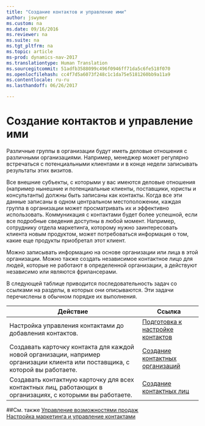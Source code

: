 ```yaml
---
title: "Создание контактов и управление ими"
author: jswymer
ms.custom: na
ms.date: 09/16/2016
ms.reviewer: na
ms.suite: na
ms.tgt_pltfrm: na
ms.topic: article
ms-prod: dynamics-nav-2017
ms.translationtype: Human Translation
ms.sourcegitcommit: 51adfb3588099c496f0946ff71da5c6fe518f070
ms.openlocfilehash: cc4f7d5a6073f248c1c1da75e5181260bb9a11a9
ms.contentlocale: ru-ru
ms.lasthandoff: 06/26/2017

---
```

# <a name="create-and-manage-contacts"></a>Создание контактов и управление ими
Различные группы в организации будут иметь деловые отношения с различными организациями. Например, менеджер может регулярно встречаться с потенциальными клиентами и в конце недели записывать результаты этих визитов.

Все внешние субъекты, с которыми у вас имеются деловые отношения (например нынешние и потенциальные клиенты, поставщики, юристы и консультанты) должны быть записаны как контакты. Когда все эти данные записаны в одном центральном местоположении, каждая группа в организации может просматривать их и эффективно использовать. Коммуникация с контактами будет более успешной, если все подробные сведения доступны в любой момент. Например, сотруднику отдела маркетинга, которому нужно заинтересовать клиента новым продуктом, может потребоваться информация о том, какие еще продукты приобретал этот клиент.

Можно записывать информацию на основе организации или лица в этой организации. Можно также создать независимое контактное лицо для людей, которые не работают в определенной организации, а действуют независимо или являются фрилансерами.

В следующей таблице приводится последовательность задач со ссылками на разделы, в которых они описываются. Эти задачи перечислены в обычном порядке их выполнения.

|Действие |Ссылка |
|---|----|
|Настройка управления контактами до добавления контактов.|[Подготовка к настройке контактов](marketing-setup-contacts.md)|
|Создавать карточку контакта для каждой новой организации, например организации клиента или поставщика, с которой вы работаете.|[Создание контактных организаций](marketing-create-contact-companies.md)|
|Создавать контактную карточку для всех контактных лиц, работающих в организациях, с которыми вы работаете.|[Создание контактных лиц](marketing-create-contact-persons.md)|

##<a name="see-also"></a>См. также
[Управление возможностями продаж](marketing-manage-sales-opportunities.md)  
[Настройка маркетинга и управление контактами](marketing-setup-marketing.md)  

